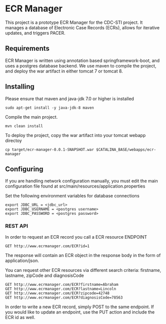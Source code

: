 # ECR Manager

This project is a prototype ECR Manager for the CDC-STI project. It manages a database of Electronic Case Records (ECRs), allows for iterative updates, and triggers PACER.

## Requirements

ECR Manager is written using annotation based springframework-boot, and uses a postgres database backend. We use maven to compile the project, and deploy the war artifact in either tomcat 7 or tomcat 8.

## Installing

Please ensure that maven and java-jdk 7.0 or higher is installed

```
sudo apt-get install -y java-jdk-8 maven
```

Compile the main project.
```
mvn clean install
```

To deploy the project, copy the war artifact into your tomcat webapp directoy
```
cp target/ecr-manager-0.0.1-SNAPSHOT.war $CATALINA_BASE/webapps/ecr-manager
```

## Configuring

If you are handling network configuration manually, you must edit the main configuration file found at src/main/resources/application.properties

Set the following environment variables for database connections
```
export JDBC_URL = <jdbc_url>
export JDBC_USERNAME = <postgres username>
export JDBC_PASSWORD = <postgres password>
```

### REST API

In order to request an ECR record you call a ECR resource ENDPOINT
```
GET http://www.ecrmanager.com/ECR?id=1
```
The response will contain an ECR object in the response body in the form of application/json.

You can request other ECR resources via different search criteria: firstname, lastname, zipCode and diagnosisCode

```
GET http://www.ecrmanager.com/ECR?firstname=Abraham
GET http://www.ecrmanager.com/ECR?lastname=Lincoln
GET http://www.ecrmanager.com/ECR?zipcode=42748
GET http://www.ecrmanager.com/ECR?diagnosisCode=78563
```

In order to write a new ECR record, simply POST to the same endpoint. If you would like to update an endpoint, use the PUT action and include the ECR id as well. 

